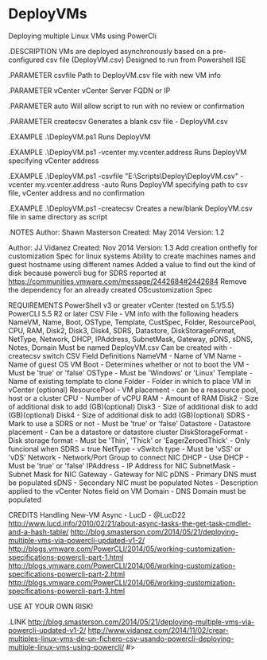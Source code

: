 DeployVMs
=========

Deploying multiple Linux VMs using PowerCli

.DESCRIPTION
VMs are deployed asynchronously based on a pre-configured csv file (DeployVM.csv)
Designed to run from Powershell ISE

.PARAMETER csvfile
Path to DeployVM.csv file with new VM info

.PARAMETER vCenter
vCenter Server FQDN or IP

.PARAMETER auto
Will allow script to run with no review or confirmation

.PARAMETER createcsv
Generates a blank csv file - DeployVM.csv

.EXAMPLE
.\DeployVM.ps1
Runs DeployVM

.EXAMPLE
.\DeployVM.ps1 -vcenter my.vcenter.address
Runs DeployVM specifying vCenter address

.EXAMPLE
.\DeployVM.ps1 -csvfile "E:\Scripts\Deploy\DeployVM.csv" -vcenter my.vcenter.address -auto
Runs DeployVM specifying path to csv file, vCenter address and no confirmation
 
.EXAMPLE
.\DeployVM.ps1 -createcsv
Creates a new/blank DeployVM.csv file in same directory as script

.NOTES
Author: Shawn Masterson
Created: May 2014
Version: 1.2

Author: JJ Vidanez
Created: Nov 2014
Version: 1.3 
Add creation onthefly for customization Spec for linux systems
Ability to create machines names and guest hostname using different names
Added a value to find out the kind of disk because powercli bug for SDRS reported at https://communities.vmware.com/message/2442684#2442684
Remove the dependency for an already created OScustomization Spec

REQUIREMENTS
PowerShell v3 or greater
vCenter (tested on 5.1/5.5)
PowerCLI 5.5 R2 or later
CSV File - VM info with the following headers
    NameVM, Name, Boot, OSType, Template, CustSpec, Folder, ResourcePool, CPU, RAM, Disk2, Disk3, Disk4, SDRS, Datastore, DiskStorageFormat, NetType, Network, DHCP, IPAddress, SubnetMask, Gateway, pDNS, sDNS, Notes, Domain
    Must be named DeployVM.csv
    Can be created with -createcsv switch
CSV Field Definitions
    NameVM - Name of VM
	Name - Name of guest OS VM
	Boot - Determines whether or not to boot the VM - Must be 'true' or 'false'
	OSType - Must be 'Windows' or 'Linux'
	Template - Name of existing template to clone
	Folder - Folder in which to place VM in vCenter (optional)
	ResourcePool - VM placement - can be a reasource pool, host or a cluster
	CPU - Number of vCPU
	RAM - Amount of RAM
	Disk2 - Size of additional disk to add (GB)(optional)
	Disk3 - Size of additional disk to add (GB)(optional)
	Disk4 - Size of additional disk to add (GB)(optional)
    SDRS - Mark to use a SDRS or not - Must be 'true' or 'false' 
	Datastore - Datastore placement - Can be a datastore or datastore cluster
	DiskStorageFormat - Disk storage format - Must be 'Thin', 'Thick' or 'EagerZeroedThick' - Only funcional when SDRS = true
	NetType - vSwitch type - Must be 'vSS' or 'vDS'
	Network - Network/Port Group to connect NIC
	DHCP - Use DHCP - Must be 'true' or 'false'
	IPAddress - IP Address for NIC
	SubnetMask - Subnet Mask for NIC
	Gateway - Gateway for NIC
	pDNS - Primary DNS must be populated
	sDNS - Secondary NIC must be populated
	Notes - Description applied to the vCenter Notes field on VM
    Domain - DNS Domain must be populated
	
CREDITS
Handling New-VM Async - LucD - @LucD22
http://www.lucd.info/2010/02/21/about-async-tasks-the-get-task-cmdlet-and-a-hash-table/
http://blog.smasterson.com/2014/05/21/deploying-multiple-vms-via-powercli-updated-v1-2/
http://blogs.vmware.com/PowerCLI/2014/05/working-customization-specifications-powercli-part-1.html
http://blogs.vmware.com/PowerCLI/2014/06/working-customization-specifications-powercli-part-2.html
http://blogs.vmware.com/PowerCLI/2014/06/working-customization-specifications-powercli-part-3.html

USE AT YOUR OWN RISK!
	
.LINK
http://blog.smasterson.com/2014/05/21/deploying-multiple-vms-via-powercli-updated-v1-2/
http://www.vidanez.com/2014/11/02/crear-multiples-linux-vms-de-un-fichero-csv-usando-powercli-deploying-multiple-linux-vms-using-powercli/
#>
